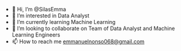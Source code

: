 - 👋 Hi, I’m @SilasEmma
- 👀 I’m interested in Data Analyst
- 🌱 I’m currently learning Machine Learning
- 💞️ I’m looking to collaborate on Team of Data Analyst and Machine Learning Engineers 
- 📫 How to reach me emmanuelnonso068@gmail.com

<!---
SilasEmma/SilasEmma is a ✨ special ✨ repository because its `README.md` (this file) appears on your GitHub profile.
You can click the Preview link to take a look at your changes.
--->

